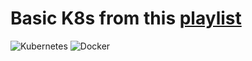 # Basic K8s from this [playlist](https://www.youtube.com/playlist?list=PL-CtdCApEFH8XrWyQAyRd6d_CKwxD8Ime)

![Kubernetes](https://img.shields.io/badge/kubernetes-%23326ce5.svg?style=for-the-badge&logo=kubernetes&logoColor=white)
![Docker](https://img.shields.io/badge/docker-%230db7ed.svg?style=for-the-badge&logo=docker&logoColor=white)
